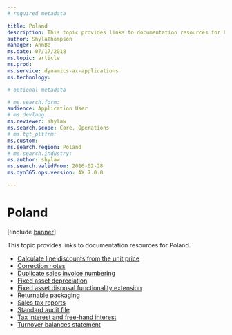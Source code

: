 ```yaml
---
# required metadata

title: Poland
description: This topic provides links to documentation resources for Poland. 
author: ShylaThompson
manager: AnnBe
ms.date: 07/17/2018
ms.topic: article
ms.prod: 
ms.service: dynamics-ax-applications
ms.technology: 

# optional metadata

# ms.search.form: 
audience: Application User
# ms.devlang: 
ms.reviewer: shylaw
ms.search.scope: Core, Operations
# ms.tgt_pltfrm: 
ms.custom: 
ms.search.region: Poland
# ms.search.industry: 
ms.author: shylaw
ms.search.validFrom: 2016-02-28
ms.dyn365.ops.version: AX 7.0.0

---
```


# Poland 

[!include [banner](../includes/banner.md)]

This topic provides links to documentation resources for Poland. 

- [Calculate line discounts from the unit price](emea-pol-line-discount-calculation-from-unit-price.md)
- [Correction notes](emea-pol-correction-notes.md)
- [Duplicate sales invoice numbering](emea-pol-sales-invoice-duplicates-numbering.md)
- [Fixed asset depreciation](emea-pol-fixed-assets-depreciation.md)
- [Fixed asset disposal functionality extension](emea-pol-fixed-asset-disposal-functionality-extension.md)
- [Returnable packaging](emea-pol-returnable-packages.md)
- [Sales tax reports](emea-pol-sales-tax-reports.md)
- [Standard audit file](emea-pol-standard-audit-file-saf.md)
- [Tax interest and free-hand interest](emea-pol-interest-calculation.md)
- [Turnover balances statement](emea-pol-turnover-balances-statement.md)
